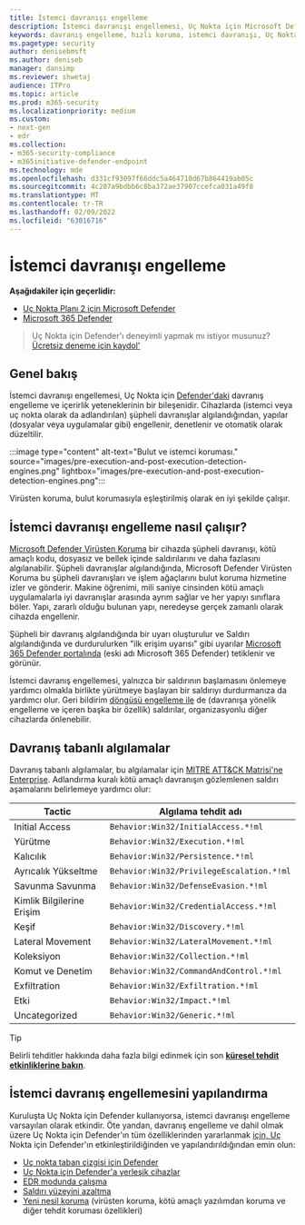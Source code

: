 ```yaml
---
title: İstemci davranışı engelleme
description: İstemci davranışı engellemesi, Uç Nokta için Microsoft Defender'daki davranış engelleme ve içerirlik yeteneklerinin bir kısmıdır
keywords: davranış engelleme, hızlı koruma, istemci davranışı, Uç Nokta için Microsoft Defender
ms.pagetype: security
author: denisebmsft
ms.author: deniseb
manager: dansimp
ms.reviewer: shwetaj
audience: ITPro
ms.topic: article
ms.prod: m365-security
ms.localizationpriority: medium
ms.custom:
- next-gen
- edr
ms.collection:
- m365-security-compliance
- m365initiative-defender-endpoint
ms.technology: mde
ms.openlocfilehash: d331cf93097f66ddc5a464710d67b864419ab05c
ms.sourcegitcommit: 4c207a9bdbb6c8ba372ae37907ccefca031a49f8
ms.translationtype: MT
ms.contentlocale: tr-TR
ms.lasthandoff: 02/09/2022
ms.locfileid: "63016716"
---
```

# <a name="client-behavioral-blocking"></a>İstemci davranışı engelleme

**Aşağıdakiler için geçerlidir:**
- [Uç Nokta Planı 2 için Microsoft Defender](https://go.microsoft.com/fwlink/p/?linkid=2154037)
- [Microsoft 365 Defender](https://go.microsoft.com/fwlink/?linkid=2118804)

> Uç Nokta için Defender'ı deneyimli yapmak mı istiyor musunuz? [Ücretsiz deneme için kaydol'](https://signup.microsoft.com/create-account/signup?products=7f379fee-c4f9-4278-b0a1-e4c8c2fcdf7e&ru=https://aka.ms/MDEp2OpenTrial?ocid=docs-wdatp-assignaccess-abovefoldlink)

## <a name="overview"></a>Genel bakış

İstemci davranışı engellemesi, Uç Nokta için [Defender'daki](behavioral-blocking-containment.md) davranış engelleme ve içerirlik yeteneklerinin bir bileşenidir. Cihazlarda (istemci veya uç nokta olarak da adlandırılan) şüpheli davranışlar algılandığından, yapılar (dosyalar veya uygulamalar gibi) engellenir, denetlenir ve otomatik olarak düzeltilir.

:::image type="content" alt-text="Bulut ve istemci koruması." source="images/pre-execution-and-post-execution-detection-engines.png" lightbox="images/pre-execution-and-post-execution-detection-engines.png":::

Virüsten koruma, bulut korumasıyla eşleştirilmiş olarak en iyi şekilde çalışır.

## <a name="how-client-behavioral-blocking-works"></a>İstemci davranışı engelleme nasıl çalışır?

[Microsoft Defender Virüsten Koruma](microsoft-defender-antivirus-in-windows-10.md) bir cihazda şüpheli davranışı, kötü amaçlı kodu, dosyasız ve bellek içinde saldırılarını ve daha fazlasını algılanabilir. Şüpheli davranışlar algılandığında, Microsoft Defender Virüsten Koruma bu şüpheli davranışları ve işlem ağaçlarını bulut koruma hizmetine izler ve gönderir. Makine öğrenimi, mili saniye cinsinden kötü amaçlı uygulamalarla iyi davranışlar arasında ayrım sağlar ve her yapıyı sınıflara böler. Yapı, zararlı olduğu bulunan yapı, neredeyse gerçek zamanlı olarak cihazda engellenir.

Şüpheli bir davranış algılandığında bir uyarı oluşturulur ve [](alerts-queue.md) Saldırı algılandığında ve durdurulurken "ilk erişim uyarısı" gibi uyarılar [Microsoft 365 Defender portalında](/microsoft-365/security/defender/microsoft-365-defender) (eski adı Microsoft 365 Defender) tetiklenir ve görünür.

İstemci davranış engellemesi, yalnızca bir saldırının başlamasını önlemeye yardımcı olmakla birlikte yürütmeye başlayan bir saldırıyı durdurmanıza da yardımcı olur. Geri bildirim [döngüsü engelleme ile](feedback-loop-blocking.md) de (davranışa yönelik engelleme ve içeren başka bir özellik) saldırılar, organizasyonlu diğer cihazlarda önlenebilir.

## <a name="behavior-based-detections"></a>Davranış tabanlı algılamalar

Davranış tabanlı algılamalar, bu algılamalar için [MITRE ATT&CK Matrisi'ne Enterprise](https://attack.mitre.org/matrices/enterprise). Adlandırma kuralı kötü amaçlı davranışın gözlemlenen saldırı aşamalarını belirlemeye yardımcı olur:

|Tactic|Algılama tehdit adı|
|---|---|
|Initial Access|`Behavior:Win32/InitialAccess.*!ml`|
|Yürütme|`Behavior:Win32/Execution.*!ml`|
|Kalıcılık|`Behavior:Win32/Persistence.*!ml`|
|Ayrıcalık Yükseltme|`Behavior:Win32/PrivilegeEscalation.*!ml`|
|Savunma Savunma|`Behavior:Win32/DefenseEvasion.*!ml`|
|Kimlik Bilgilerine Erişim|`Behavior:Win32/CredentialAccess.*!ml`|
|Keşif|`Behavior:Win32/Discovery.*!ml`|
|Lateral Movement|`Behavior:Win32/LateralMovement.*!ml`|
|Koleksiyon|`Behavior:Win32/Collection.*!ml`|
|Komut ve Denetim|`Behavior:Win32/CommandAndControl.*!ml`|
|Exfiltration|`Behavior:Win32/Exfiltration.*!ml`|
|Etki|`Behavior:Win32/Impact.*!ml`|
|Uncategorized|`Behavior:Win32/Generic.*!ml`|

> [!TIP]
> Belirli tehditler hakkında daha fazla bilgi edinmek için son **[küresel tehdit etkinliklerine bakın](https://www.microsoft.com/wdsi/threats)**.

## <a name="configuring-client-behavioral-blocking"></a>İstemci davranış engellemesini yapılandırma

Kuruluşta Uç Nokta için Defender kullanıyorsa, istemci davranışı engelleme varsayılan olarak etkindir. Öte yandan, davranış engelleme ve dahil olmak üzere Uç Nokta için Defender'ın tüm özelliklerinden yararlanmak [için, Uç](behavioral-blocking-containment.md) Nokta için Defender'ın etkinleştirildiğinden ve yapılandırıldığından emin olun:

- [Uç nokta taban çizgisi için Defender](configure-machines-security-baseline.md)
- [Uç Nokta için Defender'a yerleşik cihazlar](onboard-configure.md)
- [EDR modunda çalışma](edr-in-block-mode.md)
- [Saldırı yüzeyini azaltma](attack-surface-reduction.md)
- [Yeni nesil koruma](configure-microsoft-defender-antivirus-features.md) (virüsten koruma, kötü amaçlı yazılımdan koruma ve diğer tehdit koruması özellikleri)
